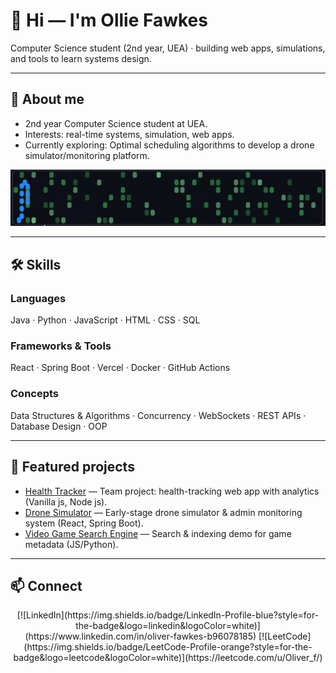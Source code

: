 # 👋 Hi — I'm Ollie Fawkes
Computer Science student (2nd year, UEA) · building web apps, simulations, and tools to learn systems design.

---

## 🔭 About me
- 2nd year Computer Science student at UEA.
- Interests: real-time systems, simulation, web apps.
- Currently exploring: Optimal scheduling algorithms to develop a drone simulator/monitoring platform.

<p align="center">
  <img src="assests/snake.gif" alt="Snake demo" width="700"/>
</p>

---

## 🛠️ Skills
### Languages
Java · Python · JavaScript · HTML · CSS · SQL

### Frameworks & Tools
React · Spring Boot · Vercel · Docker · GitHub Actions

### Concepts
Data Structures & Algorithms · Concurrency · WebSockets · REST APIs · Database Design · OOP

---

## 🚀 Featured projects
- [Health Tracker](https://github.com/ConnorGowerr/Software-Engineering-project) — Team project: health-tracking web app with analytics (Vanilla js, Node js).
- [Drone Simulator](https://github.com/fawkeso16/RoughDroneMontor-SimService-first-rough-draft-) — Early-stage drone simulator & admin monitoring system (React, Spring Boot).
- [Video Game Search Engine](https://github.com/fawkeso16/Videogame-ir-searchengine) — Search & indexing demo for game metadata (JS/Python).


---

## 📫 Connect
<p align="center">
  [![LinkedIn](https://img.shields.io/badge/LinkedIn-Profile-blue?style=for-the-badge&logo=linkedin&logoColor=white)](https://www.linkedin.com/in/oliver-fawkes-b96078185) [![LeetCode](https://img.shields.io/badge/LeetCode-Profile-orange?style=for-the-badge&logo=leetcode&logoColor=white)](https://leetcode.com/u/Oliver_f/)

</p>

